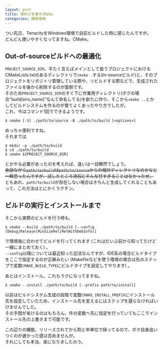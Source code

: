 ```yaml
---
layout: post
title: 便利さを増すCMake
categories: 開発環境
---
```


つい先日、TenacityをWindows環境で自前ビルドした時に感じたんですが。  
どんどん使いやすくなってますね。CMake。

## Out-of-sourceビルドへの最適化

`PROJECT_SOURCE_DIR`、平たく言えばメインとして扱うプロジェクトにおけるCMakeLists.txtのあるディレクトリで`cmake .`する(In-sourceビルド)と、そのプロジェクトをリポジトリ管理している際や、リビルドする際などで、生成されたファイルを後から削除するのが面倒です。  
そのため`PROJECT_SOURCE_DIR`のすぐ下に作業用ディレクトリ(ボクの場合"build[env_name]"なんて命名してる)を新たに作り、そこから`cmake ..`とかしてビルドシステムを作るのが嘗てよくあったやり方でしたが。  
これ、今はコマンド1回でできるようです。

```
$ cmake [-S] ./path/to/source -B ./path/to/build [<options>]
```

めっちゃ便利ですね。  
それまでは

```
$ mkdir -p ./path/to/build
$ cd ./path/to/build
$ cmake ${PROJECT_SOURCE_DIR}
```

とかやる必要があったのを考えれば、違いは一目瞭然でしょう。  
~~余談ながら`path/to/build`は`path/to/source`からの相対ディレクトリなのかなと一瞬思ったんですが、試したところ流石にそんな甘すぎることはなかったぜ。~~  
ともあれ、`path/to/build`が存在しない場合はきちんと生成してくれることもあって、この方法はとにかくラクチン。

## ビルドの実行とインストールまで

そこから実際のビルドを行う時も、

```
$ cmake --build ./path/to/build [--config (Debug|Release|MinSizeRel|RelWithDebInfo)]
```

で環境毎に合わせてビルドを行ってくれます (これはだいぶ前から知ってたけど一緒にまとめておく) 。  
`--config`以降については最近知った記法なんですが、IDE系の場合ビルドタイプをここで指定するのが正解みたい (Makefileなどを使う環境の場合は先のステップで変数`CMAKE_BUILD_TYPE`にビルドタイプを設定してやります) 。  

あとはインストール。これもラクになってますね。

```
$ cmake --install ./path/to/build [--prefix path/to/install]
```

以前はビルドシステム生成の段階で変数`CMAKE_INSTALL_PREFIX`にインストール先を設定していたため、インストール先を変えるにはステップを遡らなければいけませんでした。  
その手間が省けるのはもちろん、件の変数へ先に指定を行っていてもここでインストール先の上書きまで可能です。

この辺りの機能、リリースされてから割と年単位で経ってるので、ボク自身追いつくのが遅かった感は否めませんが。  
それにしても本当、楽になりましたのう。

<!--
参考資料:
https://kamino.hatenablog.com/entry/cmake_tutorial3
-->
